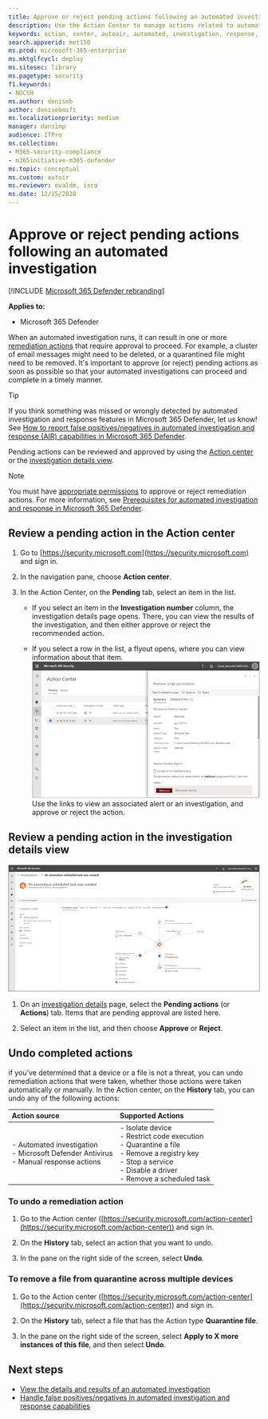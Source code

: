 ```yaml
---
title: Approve or reject pending actions following an automated investigation 
description: Use the Action Center to manage actions related to automated investigation and response
keywords: action, center, autoair, automated, investigation, response, remediation
search.appverid: met150
ms.prod: microsoft-365-enterprise
ms.mktglfcycl: deploy
ms.sitesec: library
ms.pagetype: security
f1.keywords:
- NOCSH
ms.author: deniseb
author: denisebmsft
ms.localizationpriority: medium
manager: dansimp
audience: ITPro
ms.collection: 
- M365-security-compliance 
- m365initiative-m365-defender 
ms.topic: conceptual
ms.custom: autoir
ms.reviewer: evaldm, isco
ms.date: 12/15/2020
---
```


# Approve or reject pending actions following an automated investigation

[!INCLUDE [Microsoft 365 Defender rebranding](../includes/microsoft-defender.md)]


**Applies to:**
- Microsoft 365 Defender

When an automated investigation runs, it can result in one or more [remediation actions](https://docs.microsoft.com/microsoft-365/security/mtp/mtp-remediation-actions) that require approval to proceed. For example, a cluster of email messages might need to be deleted, or a quarantined file might need to be removed. It's important to approve (or reject) pending actions as soon as possible so that your automated investigations can proceed and complete in a timely manner. 

> [!TIP]
> If you think something was missed or wrongly detected by automated investigation and response features in Microsoft 365 Defender, let us know! See [How to report false positives/negatives in automated investigation and response (AIR) capabilities in Microsoft 365 Defender](mtp-autoir-report-false-positives-negatives.md).

Pending actions can be reviewed and approved by using the [Action center](#review-a-pending-action-in-the-action-center) or the [investigation details view](#review-a-pending-action-in-the-investigation-details-view).

> [!NOTE]
> You must have [appropriate permissions](mtp-action-center.md#required-permissions-for-action-center-tasks) to approve or reject remediation actions. For more information, see [Prerequisites for automated investigation and response in Microsoft 365 Defender](mtp-configure-auto-investigation-response.md#prerequisites-for-automated-investigation-and-response-in-microsoft-365-defender).

## Review a pending action in the Action center

1. Go to [https://security.microsoft.com](https://security.microsoft.com) and sign in. 

2. In the navigation pane, choose **Action center**. 

3. In the Action Center, on the **Pending** tab, select an item in the list. 

    - If you select an item in the **Investigation number** column, the investigation details page opens. There, you can view the results of the investigation, and then either approve or reject the recommended action.
 
    - If you select a row in the list, a flyout opens, where you can view information about that item. <br/>![Approve or reject an action](../../media/air-actioncenter-itemselected.png)<br/>Use the links to view an associated alert or an investigation, and approve or reject the action.

## Review a pending action in the investigation details view

![Investigation details](../../media/mtp-air-investdetails.png)

1. On an [investigation details](mtp-autoir-results.md) page, select the **Pending actions** (or **Actions**) tab. Items that are pending approval are listed here.

2. Select an item in the list, and then choose **Approve** or **Reject**.

## Undo completed actions

if you’ve determined that a device or a file is not a threat, you can undo remediation actions that were taken, whether those actions were taken automatically or manually. In the Action center, on the **History** tab, you can undo any of the following actions:  

| Action source | Supported Actions |
|:---|:---|
| - Automated investigation <br/>- Microsoft Defender Antivirus <br/>- Manual response actions | - Isolate device <br/>- Restrict code execution <br/>- Quarantine a file <br/>- Remove a registry key <br/>- Stop a service <br/>- Disable a driver <br/>- Remove a scheduled task |

### To undo a remediation action

1. Go to the Action center ([https://security.microsoft.com/action-center](https://security.microsoft.com/action-center)) and sign in.

2. On the **History** tab, select an action that you want to undo.

3. In the pane on the right side of the screen, select **Undo**.

### To remove a file from quarantine across multiple devices 

1. Go to the Action center ([https://security.microsoft.com/action-center](https://security.microsoft.com/action-center)) and sign in.

2. On the **History** tab, select a file that has the Action type **Quarantine file**.

3. In the pane on the right side of the screen, select **Apply to X more instances of this file**, and then select **Undo**.

## Next steps

- [View the details and results of an automated investigation](mtp-autoir-results.md)
- [Handle false positives/negatives in automated investigation and response capabilities](mtp-autoir-report-false-positives-negatives.md)
